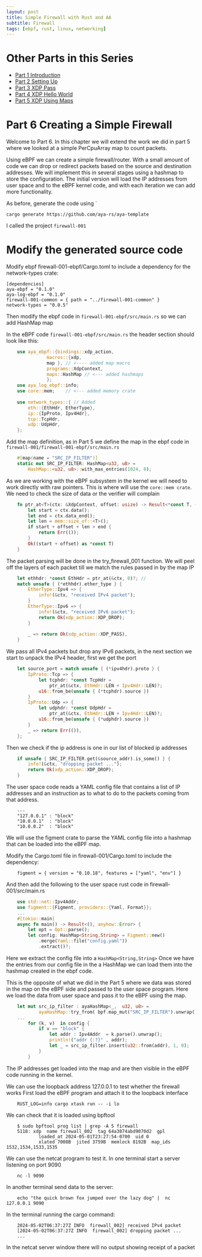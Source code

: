 ```yaml
---
layout: post
title: Simple Firewall with Rust and AA
subtitle: Firewall
tags: [ebpf, rust, linux, networking]
---
```


# Other Parts in this Series
- [Part 1 Introduction](https://medium.com/@stevelatif/aya-rust-tutorial-part-5-using-maps-4d26c4a2fff8)
- [Part 2 Setting Up](https://medium.com/@stevelatif/aya-rust-tutorial-part-two-setting-up-33b1e489cb93)
- [Part 3 XDP Pass](https://medium.com/@stevelatif/aya-rust-tutorial-part-three-xdp-pass-c9b8e6e4baac)
- [Part 4 XDP Hello World](https://medium.com/@stevelatif/aya-rust-tutorial-part-four-xdp-hello-world-c41abf76c353)
- [Part 5 XDP Using Maps](https://medium.com/@stevelatif/aya-rust-tutorial-part-5-using-maps-4d26c4a2fff8)

# Part 6 Creating a Simple Firewall
Welcome to Part 6. In this chapter we will extend the work we did in part 5
where we looked at a simple PerCpuArray map to count packets.

Using eBPF we can create a simple firewall/router. With a small amount of code we can 
drop or redirect packets based on the source and destination addresses. 
We will implement this in several stages using a hashmap to store the 
configuration. 
The initial version will load the IP addresses from user space and to the eBPF kernel code,
and with each iteration we can add more functionality.

As before, generate the code 
using `
```shell
cargo generate https://github.com/aya-rs/aya-template
```

I called the project `firewall-001`

# Modify the generated source code

Modify ebpf firewall-001-ebpf/Cargo.toml to include a dependency 
for the network-types crate:

```cargo
[dependencies]
aya-ebpf = "0.1.0"
aya-log-ebpf = "0.1.0"
firewall-001-common = { path = "../firewall-001-common" }
network-types = "0.0.5"
```

Then modify the ebpf code in `firewall-001-ebpf/src/main.rs`
so we can add HashMap map 

In the eBPF code `firewall-001-ebpf/src/main.rs`
the header section should look like this:

```rust
    use aya_ebpf::{bindings::xdp_action,
    	       macros::{xdp, 
    	       map }, // <---- added map macro
    	       programs::XdpContext,
    	       maps::HashMap // <--- added hashmaps
    	       };
    use aya_log_ebpf::info;
    use core::mem;    // <--- added memory crate
    
    use network_types::{ // Added
        eth::{EthHdr, EtherType}, 
        ip::{IpProto, Ipv4Hdr},
        tcp::TcpHdr,
        udp::UdpHdr,
    };
```

Add the map definition, as in Part 5 we define the map in the ebpf code in 
`firewall-001/firewall-001-ebpf/src/main.rs`

```rust
    #[map(name = "SRC_IP_FILTER")]
    static mut SRC_IP_FILTER: HashMap<u32, u8> =
        HashMap::<u32, u8>::with_max_entries(1024, 0);
```

As we are working with the eBPF subsystem in the kernel we 
will need to work directly with raw pointers. This is where
will use the `core::mem crate`. We need to check the size 
of data or the verifier will complain

```rust
    fn ptr_at<T>(ctx: &XdpContext, offset: usize) -> Result<*const T, ()> {
        let start = ctx.data();
        let end = ctx.data_end();
        let len = mem::size_of::<T>();
        if start + offset + len > end {
            return Err(());
        }
        Ok((start + offset) as *const T)
    }
```

The packet parsing will be done in the try\_firewall\_001 function. We will peel off 
the layers of each packet till we match the rules passed in by the map IP

```rust
    let ethhdr: *const EthHdr = ptr_at(&ctx, 0)?; // 
    match unsafe { (*ethhdr).ether_type } {
        EtherType::Ipv4 => {
            info!(&ctx, "received IPv4 packet");
        }
        EtherType::Ipv6 => {
            info!(&ctx, "received IPv6 packet");
            return Ok(xdp_action::XDP_DROP);
        }
    
        _ => return Ok(xdp_action::XDP_PASS),
    }
```

We pass all IPv4 packets but drop any IPv6 packets, in the next section 
we start to unpack the IPv4 header, first we get the port 

```rust
    let source_port = match unsafe { (*ipv4hdr).proto } {
        IpProto::Tcp => {
            let tcphdr: *const TcpHdr =
                ptr_at(&ctx, EthHdr::LEN + Ipv4Hdr::LEN)?;
            u16::from_be(unsafe { (*tcphdr).source })
        }
        IpProto::Udp => {
            let udphdr: *const UdpHdr =
                ptr_at(&ctx, EthHdr::LEN + Ipv4Hdr::LEN)?;
            u16::from_be(unsafe { (*udphdr).source })
        }
        _ => return Err(()),
    };
```

Then we check if the ip address is one in our list of blocked ip addresses
```rust
    if unsafe { SRC_IP_FILTER.get(&source_addr).is_some() } {
        info!(&ctx, "dropping packet ...");
        return Ok(xdp_action::XDP_DROP);
    }
```
The user space code reads a YAML config file that contains a list of IP addresses and
an instruction as to what to do to the packets coming from that address. 

```shell
    ---
    "127.0.0.1" : "block"
    "10.0.0.1"  : "block"
    "10.0.0.2"  : "block"
```
We will use the figment crate to parse the YAML config file into a 
hashmap that can be loaded into the eBPF map. 

Modify the Cargo.toml file in firewall-001/Cargo.toml to include
the dependency:

```cargo
    figment = { version = "0.10.18", features = ["yaml", "env"] }
```
And then add the following to the user space rust code in firewall-001/src/main.rs

```rust
    use std::net::Ipv4Addr;
    use figment::{Figment, providers::{Yaml, Format}};
    ...
    #[tokio::main]
    async fn main() -> Result<(), anyhow::Error> {
        let opt = Opt::parse();
        let config: HashMap<String,String> = Figment::new()
            .merge(Yaml::file("config.yaml"))
            .extract()?;
```
Here we extract the config file into a `HashMap<String,String>`
Once we have the entries from our config file in the a HashMap 
we can load them into the hashmap created in the ebpf code. 

This is the opposite of what we did in the Part 5 where
we data was stored in the map on the eBPF side and passed 
to the user space program. Here we load the data from user space
and pass it to the eBPF using the map.
```rust
    let mut src_ip_filter : ayaHashMap<_,  u32, u8> =
            ayaHashMap::try_from( bpf.map_mut("SRC_IP_FILTER").unwrap())?;
    ...
        for (k, v)  in config {
            if v == "block" {
                let addr : Ipv4Addr  = k.parse().unwrap();
                println!("addr {:?}" , addr);
                let _ = src_ip_filter.insert(u32::from(addr), 1, 0);
            }
        }
```
The IP addresses get loaded into the map and are then visible in the
eBPF code running in the kernel.

We can use the loopback address 127.0.0.1 to test whether the firewall works
First load the eBPF program and attach it to the loopback interface
```shell
    RUST_LOG=info cargo xtask run -- -i lo 
```
We can check that it is loaded using bpftool
```shell
    $ sudo bpftool prog list | grep -A 5 firewall
    5118: xdp  name firewall_002  tag 64a3874abd9070d2  gpl
            loaded_at 2024-05-01T23:27:54-0700  uid 0
            xlated 7008B  jited 3759B  memlock 8192B  map_ids 1532,1534,1533,1535
```
We can use the netcat program to test it. 
In one terminal start a server listening on port 9090
```shell
    nc -l 9090
```
In another terminal send data to the server:
```shell
    echo "the quick brown fox jumped over the lazy dog" |  nc 127.0.0.1 9090
```
In the terminal running the cargo command:
```shell
    2024-05-02T06:37:27Z INFO  firewall_002] received IPv4 packet
    [2024-05-02T06:37:27Z INFO  firewall_002] dropping packet ...
    ...
```
In the netcat server window there will no output showing receipt of a packet

